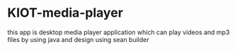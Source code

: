 # KIOT-media-player
this app is desktop media player application which can play videos and mp3 files by using java and design using sean builder
